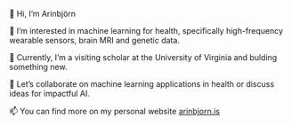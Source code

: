 👋 Hi, I’m Arinbjörn

🔎 I’m interested in machine learning for health, specifically high-frequency wearable sensors, brain MRI and genetic data.

🌱 Currently, I’m a visiting scholar at the University of Virginia and bulding something new.

💬 Let’s collaborate on machine learning applications in health or discuss ideas for impactful AI.

📫 You can find more on my personal website [arinbjorn.is](https://arinbjorn.is)

<!---
arinbjornk/arinbjornk is a ✨ special ✨ repository because its `README.md` (this file) appears on your GitHub profile.
You can click the Preview link to take a look at your changes.
--->
